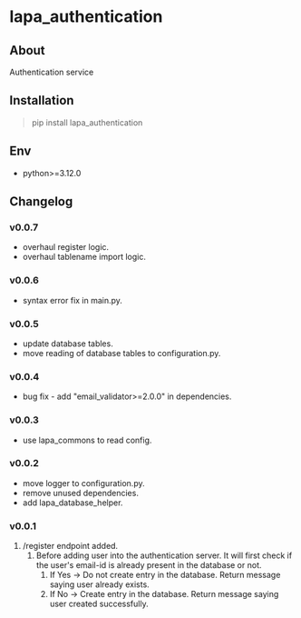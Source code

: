 # lapa_authentication

## About

Authentication service

## Installation

> pip install lapa_authentication

## Env

- python>=3.12.0

## Changelog

### v0.0.7

- overhaul register logic.
- overhaul tablename import logic.

### v0.0.6

- syntax error fix in main.py.

### v0.0.5

- update database tables.
- move reading of database tables to configuration.py.

### v0.0.4

- bug fix - add "email_validator>=2.0.0" in dependencies.

### v0.0.3

- use lapa_commons to read config.

### v0.0.2

- move logger to configuration.py.
- remove unused dependencies.
- add lapa_database_helper.

### v0.0.1

1. /register endpoint added.
    1. Before adding user into the authentication server. It will first check if the user's email-id is already present
       in the database or not.
        1. If Yes -> Do not create entry in the database. Return message saying user already exists.
        2. If No -> Create entry in the database. Return message saying user created successfully.
